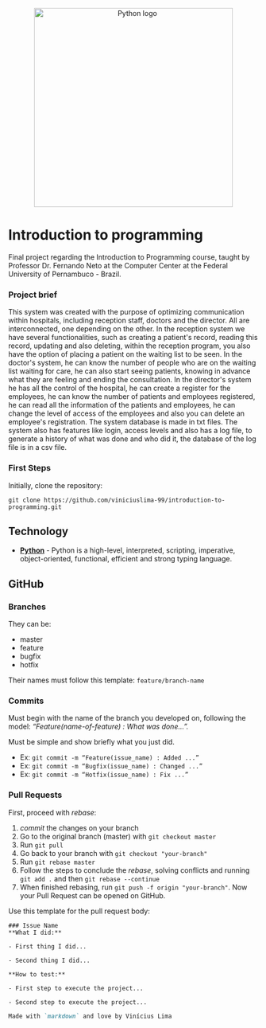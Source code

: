 <p align="center">
    <img width="400px" src="https://penseemti.com.br/wp-content/uploads/2019/01/python-logo.png" alt="Python logo"/>
</p>

# Introduction to programming 
 Final project regarding the Introduction to Programming course, taught by Professor Dr. Fernando Neto at the Computer Center at the Federal University of Pernambuco - Brazil.

### Project brief
This system was created with the purpose of optimizing communication within hospitals, including reception staff, doctors and the director. All are interconnected, one depending on the other. In the reception system we have several functionalities, such as creating a patient's record, reading this record, updating and also deleting, within the reception program, you also have the option of placing a patient on the waiting list to be seen. In the doctor's system, he can know the number of people who are on the waiting list waiting for care, he can also start seeing patients, knowing in advance what they are feeling and ending the consultation. In the director's system he has all the control of the hospital, he can create a register for the employees, he can know the number of patients and employees registered, he can read all the information of the patients and employees, he can change the level of access of the employees and also you can delete an employee's registration. The system database is made in txt files. The system also has features like login, access levels and also has a log file, to generate a history of what was done and who did it, the database of the log file is in a csv file.

### First Steps

Initially, clone the repository:

```
git clone https://github.com/viniciuslima-99/introduction-to-programming.git
```

## Technology

* **[Python](https://docs.python.org/3/)** - Python is a high-level, interpreted, scripting, imperative, object-oriented, functional, efficient and strong typing language. 

## GitHub

### Branches
They can be:
+ master
+ feature
+ bugfix
+ hotfix

Their names must follow this template: `feature/branch-name`

### Commits
Must begin with the name of the branch you developed on, following the model: _“Feature(name-of-feature) : What was done…”._

Must be simple and show briefly what you just did.

- Ex: `git commit -m “Feature(issue_name) : Added ...”`
- Ex: `git commit -m “Bugfix(issue_name) : Changed ...”`
- Ex: `git commit -m “Hotfix(issue_name) : Fix ...”`

### Pull Requests
First, proceed with _rebase_:
1. _commit_ the changes on your branch
2. Go to the original branch (master) with `git checkout master`
3. Run `git pull`
4. Go back to your branch with `git checkout "your-branch"`
5. Run `git rebase master`
6. Follow the steps to conclude the _rebase_, solving conflicts and running `git add .` and then `git rebase --continue`
7. When finished rebasing, run `git push -f origin "your-branch"`. Now your Pull Request can be opened on GitHub.

Use this template for the pull request body:
```
### Issue Name
**What I did:**

- First thing I did...

- Second thing I did...

**How to test:**

- First step to execute the project...

- Second step to execute the project...

```

```markdown
Made with `markdown` and love by Vinícius Lima
```